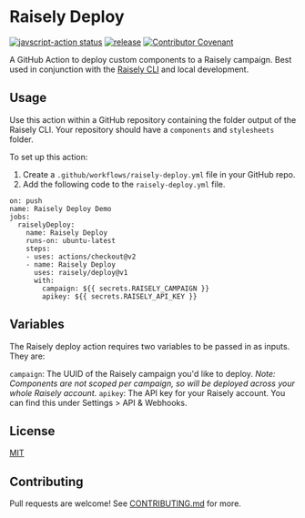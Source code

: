 # Raisely Deploy
<a href="https://github.com/github-developer/raisely/deploy"><img alt="javscript-action status" src="https://github.com/raisely/deploy/actions/workflows/test.yml/badge.svg"></a>
<a href="https://img.shields.io/github/v/release/raisely/deploy"><img alt="release" src="https://img.shields.io/github/v/release/raisely/deploy"></a>
<a href="https://img.shields.io/badge/Contributor%20Covenant-2.0-4baaaa.svg"><img alt="Contributor Covenant" src="https://img.shields.io/badge/Contributor%20Covenant-2.0-4baaaa.svg"></a>

A GitHub Action to deploy custom components to a Raisely campaign. Best used in conjunction with the [Raisely CLI](https://github.com/raisely/cli) and local development.

## Usage

Use this action within a GitHub repository containing the folder output of the Raisely CLI. Your repository should have a `components` and `stylesheets` folder.

To set up this action:

1. Create a `.github/workflows/raisely-deploy.yml` file in your GitHub repo.
2. Add the following code to the `raisely-deploy.yml` file.

```
on: push
name: Raisely Deploy Demo
jobs:
  raiselyDeploy:
    name: Raisely Deploy
    runs-on: ubuntu-latest
    steps:
    - uses: actions/checkout@v2
    - name: Raisely Deploy
      uses: raisely/deploy@v1
      with:
        campaign: ${{ secrets.RAISELY_CAMPAIGN }}
        apikey: ${{ secrets.RAISELY_API_KEY }}
```

## Variables
The Raisely deploy action requires two variables to be passed in as inputs. They are:

`campaign`: The UUID of the Raisely campaign you'd like to deploy. *Note: Components are not scoped per campaign, so will be deployed across your whole Raisely account.*
`apikey`: The API key for your Raisely account. You can find this under Settings > API & Webhooks.

## License

[MIT](LICENSE.md)

## Contributing

Pull requests are welcome! See [CONTRIBUTING.md](CONTRIBUTING.md) for more.